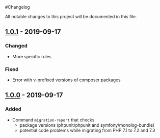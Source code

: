 #Changelog

All notable changes to this project will be documented in this file.

## [1.0.1](https://github.com/raptor-mvk/php-migration-helper/releases/tag/v1.0.0) - 2019-09-17
### Changed
- More specific rules
### Fixed
- Error with v-prefixed versions of composer packages

## [1.0.0](https://github.com/raptor-mvk/php-migration-helper/releases/tag/v1.0.0) - 2019-09-17
### Added
- Command `migration-report` that checks
  - package versions (phpunit/phpunit and symfony/monolog-bundle)
  - potential code problems while migrating from PHP 7.1 to 7.2 and 7.3
